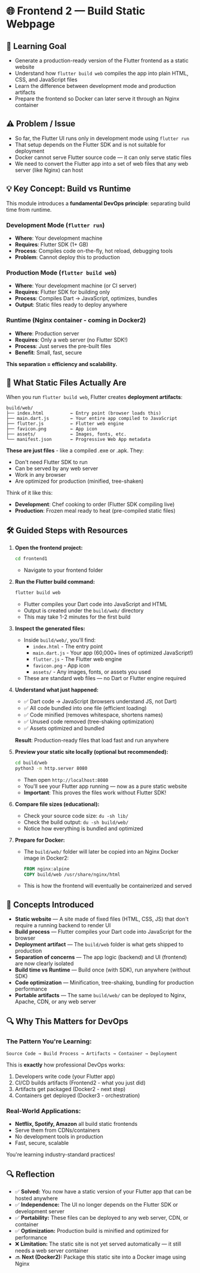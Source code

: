 # 🌐 Frontend 2 — Build Static Webpage

## 🎯 Learning Goal

- Generate a production-ready version of the Flutter frontend as a static website
- Understand how `flutter build web` compiles the app into plain HTML, CSS, and JavaScript files
- Learn the difference between development mode and production artifacts
- Prepare the frontend so Docker can later serve it through an Nginx container

## ⚠️ Problem / Issue

- So far, the Flutter UI runs only in development mode using `flutter run`
- That setup depends on the Flutter SDK and is not suitable for deployment
- Docker cannot serve Flutter source code — it can only serve static files
- We need to convert the Flutter app into a set of web files that any web server (like Nginx) can host

## 💡 Key Concept: Build vs Runtime

This module introduces a **fundamental DevOps principle**: separating build time from runtime.

### Development Mode (`flutter run`)

- **Where**: Your development machine
- **Requires**: Flutter SDK (1+ GB)
- **Process**: Compiles code on-the-fly, hot reload, debugging tools
- **Problem**: Cannot deploy this to production

### Production Mode (`flutter build web`)

- **Where**: Your development machine (or CI server)
- **Requires**: Flutter SDK for building only
- **Process**: Compiles Dart → JavaScript, optimizes, bundles
- **Output**: Static files ready to deploy anywhere

### Runtime (Nginx container - coming in Docker2)

- **Where**: Production server
- **Requires**: Only a web server (no Flutter SDK!)
- **Process**: Just serves the pre-built files
- **Benefit**: Small, fast, secure

**This separation = efficiency and scalability.**

## 🧱 What Static Files Actually Are

When you run `flutter build web`, Flutter creates **deployment artifacts**:

```
build/web/
├── index.html          ← Entry point (browser loads this)
├── main.dart.js        ← Your entire app compiled to JavaScript
├── flutter.js          ← Flutter web engine
├── favicon.png         ← App icon
├── assets/             ← Images, fonts, etc.
└── manifest.json       ← Progressive Web App metadata
```

**These are just files** - like a compiled .exe or .apk. They:

- Don't need Flutter SDK to run
- Can be served by any web server
- Work in any browser
- Are optimized for production (minified, tree-shaken)

Think of it like this:

- **Development**: Chef cooking to order (Flutter SDK compiling live)
- **Production**: Frozen meal ready to heat (pre-compiled static files)

## 🛠 Guided Steps with Resources

1. **Open the frontend project:**

   ```bash
   cd frontend1
   ```

   - Navigate to your frontend folder

2. **Run the Flutter build command:**

   ```bash
   flutter build web
   ```

   - Flutter compiles your Dart code into JavaScript and HTML
   - Output is created under the `build/web/` directory
   - This may take 1-2 minutes for the first build

3. **Inspect the generated files:**

   - Inside `build/web/`, you'll find:
     - `index.html` - The entry point
     - `main.dart.js` - Your app (60,000+ lines of optimized JavaScript!)
     - `flutter.js` - The Flutter web engine
     - `favicon.png` - App icon
     - `assets/` - Any images, fonts, or assets you used
   - These are standard web files — no Dart or Flutter engine required

4. **Understand what just happened:**

   - ✅ Dart code → JavaScript (browsers understand JS, not Dart)
   - ✅ All code bundled into one file (efficient loading)
   - ✅ Code minified (removes whitespace, shortens names)
   - ✅ Unused code removed (tree-shaking optimization)
   - ✅ Assets optimized and bundled

   **Result**: Production-ready files that load fast and run anywhere

5. **Preview your static site locally (optional but recommended):**

   ```bash
   cd build/web
   python3 -m http.server 8080
   ```

   - Then open `http://localhost:8080`
   - You'll see your Flutter app running — now as a pure static website
   - **Important**: This proves the files work without Flutter SDK!

6. **Compare file sizes (educational):**

   - Check your source code size: `du -sh lib/`
   - Check the build output: `du -sh build/web/`
   - Notice how everything is bundled and optimized

7. **Prepare for Docker:**
   - The `build/web/` folder will later be copied into an Nginx Docker image in Docker2:
     ```dockerfile
     FROM nginx:alpine
     COPY build/web /usr/share/nginx/html
     ```
   - This is how the frontend will eventually be containerized and served

## 📖 Concepts Introduced

- **Static website** — A site made of fixed files (HTML, CSS, JS) that don't require a running backend to render UI
- **Build process** — Flutter compiles your Dart code into JavaScript for the browser
- **Deployment artifact** — The `build/web` folder is what gets shipped to production
- **Separation of concerns** — The app logic (backend) and UI (frontend) are now clearly isolated
- **Build time vs Runtime** — Build once (with SDK), run anywhere (without SDK)
- **Code optimization** — Minification, tree-shaking, bundling for production performance
- **Portable artifacts** — The same `build/web/` can be deployed to Nginx, Apache, CDN, or any web server

## 🔍 Why This Matters for DevOps

### The Pattern You're Learning:

```
Source Code → Build Process → Artifacts → Container → Deployment
```

This is **exactly** how professional DevOps works:

1. Developers write code (your Flutter app)
2. CI/CD builds artifacts (Frontend2 - what you just did)
3. Artifacts get packaged (Docker2 - next step)
4. Containers get deployed (Docker3 - orchestration)

### Real-World Applications:

- **Netflix, Spotify, Amazon** all build static frontends
- Serve them from CDNs/containers
- No development tools in production
- Fast, secure, scalable

You're learning industry-standard practices!

## 🔍 Reflection

- ✅ **Solved:** You now have a static version of your Flutter app that can be hosted anywhere
- ✅ **Independence:** The UI no longer depends on the Flutter SDK or development server
- ✅ **Portability:** These files can be deployed to any web server, CDN, or container
- ✅ **Optimization:** Production build is minified and optimized for performance
- ❌ **Limitation:** The static site is not yet served automatically — it still needs a web server container
- 🔜 **Next (Docker2):** Package this static site into a Docker image using Nginx
